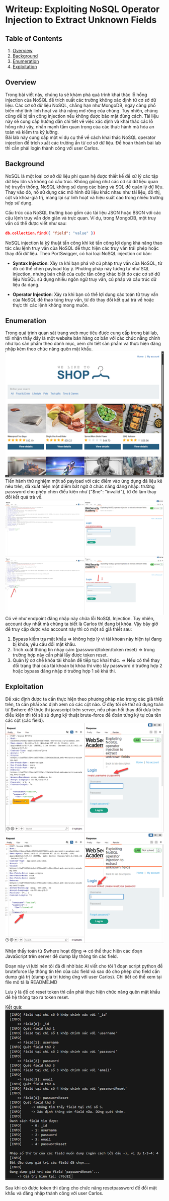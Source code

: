# Writeup: Exploiting NoSQL Operator Injection to Extract Unknown Fields

## Table of Contents
1. [Overview](#overview)
2. [Background](#background)
3. [Enumeration](#enumeration)
4. [Exploitation](#exploitation)

## Overview
Trong bài viết này, chúng ta sẽ khám phá quá trình khai thác lỗ hổng injection của NoSQL để trích xuất các trường không xác định từ cơ sở dữ liệu. Các cơ sở dữ liệu NoSQL, chẳng hạn như MongoDB, ngày càng phổ biến nhờ tính linh hoạt và khả năng mở rộng của chúng. Tuy nhiên, chúng cũng dễ bị tấn công injection nếu không được bảo mật đúng cách. Tài liệu này sẽ cung cấp hướng dẫn chi tiết về việc xác định và khai thác các lỗ hổng như vậy, nhấn mạnh tầm quan trọng của các thực hành mã hóa an toàn và kiểm tra kỹ lưỡng.  
Bài lab này cung cấp một ví dụ cụ thể về cách khai thác NoSQL operator injection để trích xuất các trường ẩn từ cơ sở dữ liệu. Để hoàn thành bài lab thì cần phải login thành công với user Carlos.

## Background
NoSQL là một loại cơ sở dữ liệu phi quan hệ được thiết kế để xử lý các tập dữ liệu lớn và không có cấu trúc. Không giống như các cơ sở dữ liệu quan hệ truyền thống, NoSQL không sử dụng các bảng và SQL để quản lý dữ liệu. Thay vào đó, nó sử dụng các mô hình dữ liệu khác nhau như tài liệu, đồ thị, cột và khóa-giá trị, mang lại sự linh hoạt và hiệu suất cao trong nhiều trường hợp sử dụng.

Cấu trúc của NoSQL thường bao gồm các tài liệu JSON hoặc BSON với các câu lệnh truy vấn đơn giản và trực quan. Ví dụ, trong MongoDB, một truy vấn có thể được viết như sau:
```json
db.collection.find({ "field": "value" })
```

NoSQL injection là kỹ thuật tấn công khi kẻ tấn công lợi dụng khả năng thao tác câu lệnh truy vấn của NoSQL để thực hiện các truy vấn trái phép hoặc thay đổi dữ liệu. Theo PortSwigger, có hai loại NoSQL injection cơ bản:

- **Syntax Injection**: Xảy ra khi bạn phá vỡ cú pháp truy vấn của NoSQL, từ đó có thể chèn payload tùy ý. Phương pháp này tương tự như SQL injection, nhưng bản chất của cuộc tấn công khác biệt do các cơ sở dữ liệu NoSQL sử dụng nhiều ngôn ngữ truy vấn, cú pháp và cấu trúc dữ liệu đa dạng.
  
- **Operator Injection**: Xảy ra khi bạn có thể lợi dụng các toán tử truy vấn của NoSQL để thao túng truy vấn, từ đó thay đổi kết quả trả về hoặc thực thi các lệnh không mong muốn.

## Enumeration
Trong quá trình quan sát trang web mục tiêu được cung cấp trong bài lab, tôi nhận thấy đây là một website bán hàng cơ bản với các chức năng chính như lọc sản phẩm theo danh mục, xem chi tiết sản phẩm và thực hiện đăng nhập kèm theo chức năng quên mật khẩu.
![Homepage](image/homepage.png)
Tiến hành thử nghiệm một số payload với các điểm vào ứng dụng đã liệu kê nêu trên, đã xuất hiện một điểm bất ngờ ở chức năng đăng nhập: trường password cho phép chèn điều kiện như {"$ne": "invalid"}, từ đó làm thay đổi kết quả trả về. 
![login1](image/loginorigin.png)
![login2](image/LoginInjectBasic.png)
Có vẻ như endpoint đăng nhập này chứa lỗi NoSQL Injection. Tuy nhiên, account duy nhất mà chúng ta biết là Carlos thì đang bị khóa. Vậy bây giờ để truy cập được vào account này thì có một số giả thiết sau:
1. Bypass kiểm tra mật khẩu => không hợp lý vì tài khoản này hiện tại đang bị khóa, yêu cầu đổi mật khẩu.
2. Trích xuất thông tin nhạy cảm (password/token/token reset) => trong trường hợp này cần phải lấy được token reset.
3. Quản lý cơ chế khóa tài khoản để tiếp tục khai thác. => Nếu có thể thay đổi trạng thái của tài khoản bị khóa thì việc lấy password ở trường hợp 2 hoặc bypass đăng nhập ở trường hợp 1 sẽ khả thi.

## Exploitation
Để xác định được ta cần thực hiện theo phương pháp nào trong các giả thiết trên, ta cần phải xác định xem có các cột nào. Ở đây tôi sẽ thử sử dụng toán tử $where để thực thi javascript trên server, nếu phản hồi thay đổi dựa trên điều kiện thì tôi sẽ sử dụng kỹ thuật brute-force để đoán từng ký tự của tên các cột (các field).
![where0](image/Where0.png)
![where1](image/Where1.png)

Nhận thấy toán tử $where hoạt động => có thể thực hiện các đoạn JavaScript trên server để dump lấy thông tin các field.

Đoạn này vì lười nên tôi đã đi nhờ bác AI viết cho tôi 1 đoạn script python để bruteforce lấy thông tin tên của các field và sao đó cho phép chọ field cần dump giá trị (dump giá trị tương ứng với user Carlos). Chi tiết có thể xem tại file mô tả là README.MD

Lưu ý là để có reset token thì cần phải thực hiện chức năng quên mật khẩu để hệ thống tạo ra token reset.

Kết quả:
![tool](image/tool.png)

Sau khi có được token thì dùng cho chức năng resetpassword để đổi mật khẩu và đăng nhập thành công với user Carlos.

